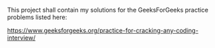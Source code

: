 This project shall contain my solutions for the GeeksForGeeks practice problems listed here:

https://www.geeksforgeeks.org/practice-for-cracking-any-coding-interview/

